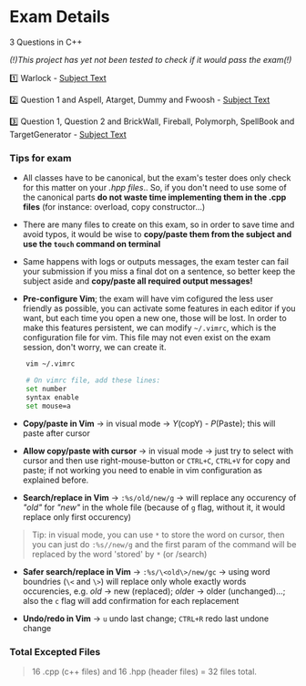 # Exam Details

3 Questions in C++

*(!)This project has yet not been tested to check if it would pass the exam(!)*

:one: Warlock - [Subject Text](https://github.com/myagjz/42-Exam_Rank_05/blob/main/cpp_module00/subject.en.txt)

:two: Question 1 and Aspell, Atarget, Dummy and Fwoosh - [Subject Text](https://github.com/myagjz/42-Exam_Rank_05/blob/main/cpp_module01/subject.en.txt)

:three: Question 1, Question 2 and BrickWall, Fireball, Polymorph, SpellBook and TargetGenerator - [Subject Text](https://github.com/myagjz/42-Exam_Rank_05/blob/main/cpp_module02/subject.en.txt)

### Tips for exam

- All classes have to be canonical, but the exam's tester does only check for this matter on your *.hpp files*.. So, if you don't need to use some of the canonical parts **do not waste time implementing them in the .cpp files** (for instance: overload, copy constructor...)

- There are many files to create on this exam, so in order to save time and avoid typos, it would be wise to **copy/paste them from the subject and use the `touch` command on terminal**

- Same happens with logs or outputs messages, the exam tester can fail your submission if you miss a final dot on a sentence, so better keep the subject aside and **copy/paste all required output messages!**

- **Pre-configure Vim**; the exam will have vim cofigured the less user friendly as possible, you can activate some features in each editor if you want, but each time you open a new one, those will be lost. In order to make this features persistent, we can modify `~/.vimrc`, which is the configuration file for vim. This file may not even exist on the exam session, don't worry, we can create it.

```bash
	vim ~/.vimrc
```

```bash
	# On vimrc file, add these lines:
	set number
	syntax enable
	set mouse=a
```

- **Copy/paste in Vim** -> in visual mode -> *Y*(copY) - *P*(Paste); this will paste after cursor

- **Allow copy/paste with cursor** -> in visual mode -> just try to select with cursor and then use right-mouse-button or `CTRL+C`, `CTRL+V` for copy and paste; if not working	you need to enable in vim configuration as explained before.

- **Search/replace in Vim** -> `:%s/old/new/g` -> will replace any occurency of *"old"* for *"new"* in the whole file (because of `g` flag, without it, it would replace only first occurency)
> Tip: in visual mode, you can use `*` to store the word on cursor, then you can just do `:%s//new/g` and the first param of the command will be replaced by the word 'stored' by `*` (or /search)

- **Safer search/replace in Vim** -> `:%s/\<old\>/new/gc` -> using word boundries (`\<` and `\>`) will replace only whole exactly words occurencies, e.g. *old* → new (replaced); *old*er → older (unchanged)...; also the `c` flag will add confirmation for each replacement

- **Undo/redo in Vim** -> `u` undo last change; `CTRL+R` redo last undone change

### Total Excepted Files

> 16 .cpp (c++ files) and 16 .hpp (header files) = 32 files total.

